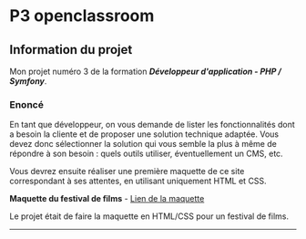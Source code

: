 # P3 openclassroom

## Information du projet 


Mon projet numéro 3 de la formation ***Développeur d'application - PHP / Symfony***.

### Enoncé

En tant que développeur, on vous demande de lister les fonctionnalités dont a besoin la cliente et de proposer une solution technique adaptée. Vous devez donc sélectionner la solution qui vous semble la plus à même de répondre à son besoin : quels outils utiliser, éventuellement un CMS, etc.

Vous devrez ensuite réaliser une première maquette de ce site correspondant à ses attentes, en utilisant uniquement HTML et CSS.

**Maquette du festival de films** - [Lien de la maquette](http://films.monportfolioweb.com/)
  
Le projet était de faire la maquette en HTML/CSS pour un festival de films.

----- 
